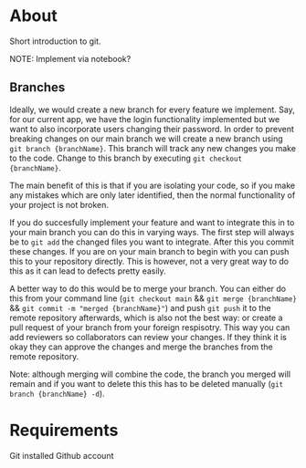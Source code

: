 # About # 
Short introduction to git.

NOTE: Implement via notebook?

## Branches

Ideally, we would create a new branch for every feature we implement. Say, for our current app, we have the login functionality implemented
but we want to also incorporate users changing their password. In order to prevent breaking changes on our main branch we will create a new
branch using `git branch {branchName}`. This branch will track any new changes you make to the code. Change to this branch by executing
`git checkout {branchName}`.

The main benefit of this is that if you are isolating your code, so if you make any mistakes which are only later identified, then the normal
functionality of your project is not broken.

If you do succesfully implement your feature and want to integrate this in to your main branch you can do this in varying ways. The first step
will always be to `git add` the changed files you want to integrate. After this you commit these changes. If you are on your main branch to begin
with you can push this to your repository directly. This is however, not a very great way to do this as it can lead to defects pretty easily.

A better way to do this would be to merge your branch. You can either do this from your command line (`git checkout main` && `git merge {branchName}` && `git commit -m "merged {branchName}"`) and push `git push` it to the remote repository afterwards,
which is also not the best way: or create a pull request of your branch from your foreign respisotry. This way you can add reviewers so collaborators
can review your changes. If they think it is okay they can approve the changes and merge the branches from the remote repository.

Note: although merging will combine the code, the branch you merged will remain and if you want to delete this this has to be deleted manually (`git branch {branchName} -d`).


# Requirements # 
Git installed
Github account